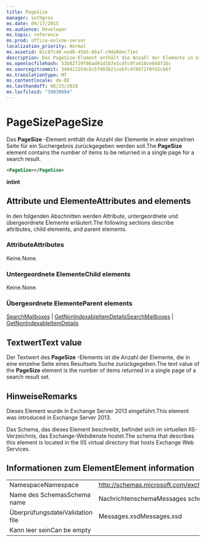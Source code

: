 ```yaml
---
title: PageSize
manager: sethgros
ms.date: 09/17/2015
ms.audience: Developer
ms.topic: reference
ms.prod: office-online-server
localization_priority: Normal
ms.assetid: 61c87c48-eed0-45b5-b5a7-c9da0dec71ec
description: Das PageSize-Element enthält die Anzahl der Elemente in einer einzelnen Seite für ein Suchergebnis zurückgegeben werden soll.
ms.openlocfilehash: 53b82729f86ad91d187e1cdfc0fa410ce8ddf16c
ms.sourcegitcommit: 34041125dc8c5f993b21cebfc4f8b72f0fd2cb6f
ms.translationtype: MT
ms.contentlocale: de-DE
ms.lasthandoff: 06/25/2018
ms.locfileid: "19830684"
---
```

# <a name="pagesize"></a><span data-ttu-id="8cee3-103">PageSize</span><span class="sxs-lookup"><span data-stu-id="8cee3-103">PageSize</span></span>

<span data-ttu-id="8cee3-104">Das **PageSize** -Element enthält die Anzahl der Elemente in einer einzelnen Seite für ein Suchergebnis zurückgegeben werden soll.</span><span class="sxs-lookup"><span data-stu-id="8cee3-104">The **PageSize** element contains the number of items to be returned in a single page for a search result.</span></span> 
  
```XML
<PageSize></PageSize>
```

 <span data-ttu-id="8cee3-105">**int**</span><span class="sxs-lookup"><span data-stu-id="8cee3-105">**int**</span></span>
## <a name="attributes-and-elements"></a><span data-ttu-id="8cee3-106">Attribute und Elemente</span><span class="sxs-lookup"><span data-stu-id="8cee3-106">Attributes and elements</span></span>

<span data-ttu-id="8cee3-107">In den folgenden Abschnitten werden Attribute, untergeordnete und übergeordnete Elemente erläutert.</span><span class="sxs-lookup"><span data-stu-id="8cee3-107">The following sections describe attributes, child elements, and parent elements.</span></span>
  
### <a name="attributes"></a><span data-ttu-id="8cee3-108">Attribute</span><span class="sxs-lookup"><span data-stu-id="8cee3-108">Attributes</span></span>

<span data-ttu-id="8cee3-109">Keine.</span><span class="sxs-lookup"><span data-stu-id="8cee3-109">None.</span></span>
  
### <a name="child-elements"></a><span data-ttu-id="8cee3-110">Untergeordnete Elemente</span><span class="sxs-lookup"><span data-stu-id="8cee3-110">Child elements</span></span>

<span data-ttu-id="8cee3-111">Keine.</span><span class="sxs-lookup"><span data-stu-id="8cee3-111">None.</span></span>
  
### <a name="parent-elements"></a><span data-ttu-id="8cee3-112">Übergeordnete Elemente</span><span class="sxs-lookup"><span data-stu-id="8cee3-112">Parent elements</span></span>

<span data-ttu-id="8cee3-113">[SearchMailboxes](searchmailboxes.md) | [GetNonIndexableItemDetails](getnonindexableitemdetails.md)</span><span class="sxs-lookup"><span data-stu-id="8cee3-113">[SearchMailboxes](searchmailboxes.md) | [GetNonIndexableItemDetails](getnonindexableitemdetails.md)</span></span>
  
## <a name="text-value"></a><span data-ttu-id="8cee3-114">Textwert</span><span class="sxs-lookup"><span data-stu-id="8cee3-114">Text value</span></span>

<span data-ttu-id="8cee3-115">Der Textwert des **PageSize** -Elements ist die Anzahl der Elemente, die in eine einzelne Seite eines Resultsets Suche zurückgegeben.</span><span class="sxs-lookup"><span data-stu-id="8cee3-115">The text value of the **PageSize** element is the number of items returned in a single page of a search result set.</span></span> 
  
## <a name="remarks"></a><span data-ttu-id="8cee3-116">Hinweise</span><span class="sxs-lookup"><span data-stu-id="8cee3-116">Remarks</span></span>

<span data-ttu-id="8cee3-117">Dieses Element wurde in Exchange Server 2013 eingeführt.</span><span class="sxs-lookup"><span data-stu-id="8cee3-117">This element was introduced in Exchange Server 2013.</span></span>
  
<span data-ttu-id="8cee3-118">Das Schema, das dieses Element beschreibt, befindet sich im virtuellen IIS-Verzeichnis, das Exchange-Webdienste hostet.</span><span class="sxs-lookup"><span data-stu-id="8cee3-118">The schema that describes this element is located in the IIS virtual directory that hosts Exchange Web Services.</span></span>
  
## <a name="element-information"></a><span data-ttu-id="8cee3-119">Informationen zum Element</span><span class="sxs-lookup"><span data-stu-id="8cee3-119">Element information</span></span>

|||
|:-----|:-----|
|<span data-ttu-id="8cee3-120">Namespace</span><span class="sxs-lookup"><span data-stu-id="8cee3-120">Namespace</span></span>  <br/> |http://schemas.microsoft.com/exchange/services/2006/messages  <br/> |
|<span data-ttu-id="8cee3-121">Name des Schemas</span><span class="sxs-lookup"><span data-stu-id="8cee3-121">Schema name</span></span>  <br/> |<span data-ttu-id="8cee3-122">Nachrichtenschema</span><span class="sxs-lookup"><span data-stu-id="8cee3-122">Messages schema</span></span>  <br/> |
|<span data-ttu-id="8cee3-123">Überprüfungsdatei</span><span class="sxs-lookup"><span data-stu-id="8cee3-123">Validation file</span></span>  <br/> |<span data-ttu-id="8cee3-124">Messages.xsd</span><span class="sxs-lookup"><span data-stu-id="8cee3-124">Messages.xsd</span></span>  <br/> |
|<span data-ttu-id="8cee3-125">Kann leer sein</span><span class="sxs-lookup"><span data-stu-id="8cee3-125">Can be empty</span></span>  <br/> ||
   

